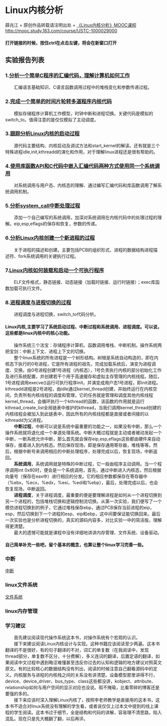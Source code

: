 # Linux内核分析
薛兆江 + 原创作品转载请注明出处 + [《Linux内核分析》MOOC课程](http://mooc.study.163.com/course/USTC-1000029000)
http://mooc.study.163.com/course/USTC-1000029000     
#### 打开链接的时候，按住ctrl在点击左键，将会在新窗口打开    
## 实验报告列表
### 1.[分析一个简单C程序的汇编代码，理解计算机如何工作](https://xuezhaojiang.github.io/LinuxKernel/lab1/lab1.html)     
&emsp;&emsp;汇编语言基础知识、C语言函数调用过程中的堆栈变化和参数传递过程。     
### 2.[完成一个简单的时间片轮转多道程序内核代码](https://xuezhaojiang.github.io/LinuxKernel/lab2/lab2.html)    
&emsp;&emsp;模拟存储程序计算机工作模型，时钟中断和进程切换。关键代码是模拟的switch_to。值得注意的是仅仅模拟了主动调度。      
### 3.[跟踪分析Linux内核的启动过程](https://xuezhaojiang.github.io/LinuxKernel/lab3/lab3.html)     
&emsp;&emsp;源代码主要结构、内核启动及调试方法和start_kernel的解读。还有就是三个特殊进程idle,init,kthreadd的演化和作用，对于理解linux进程还是很有帮助的。       
### 4.[使用库函数API和C代码中嵌入汇编代码两种方式使用同一个系统调用](https://xuezhaojiang.github.io/LinuxKernel/lab4/lab4.html)     
&emsp;&emsp;对系统调用与用户态、内核态的理解、通过编写汇编代码和库函数调用了解系统调用机制。       
### 5.[分析system_call中断处理过程](https://xuezhaojiang.github.io/LinuxKernel/lab5/lab5.html)     
&emsp;&emsp;添加一个自己编写的系统调用，加深对系统调用在内核代码中的处理过程的理解。eip,esp,eflags的保存和恢复，参数的传递。      
### 6.[分析Linux内核创建一个新进程的过程](https://xuezhaojiang.github.io/LinuxKernel/lab6/lab6.html)     
&emsp;&emsp;关于进程的描述和创建。主要包括PCB的组织形式、进程的数据结构进程描述符、fork系统调用的关键执行过程。      
### 7.[Linux内核如何装载和启动一个可执行程序](https://xuezhaojiang.github.io/LinuxKernel/lab7/lab7.html)     
&emsp;&emsp;ELF文件格式，静态链接、动态链接（加载时链接、运行时链接）；exec库函数加载可执行文件。   
### 8.[进程调度与进程切换的过程](https://xuezhaojiang.github.io/LinuxKernel/lab8/lab8.html)     
&emsp;&emsp;进程调度与进程切换，switch_to代码分析。      
     
#### Linux内核,主要学习了系统启动过程、中断过程和系统调用、进程调度。可以说，这些都是linux内核中的核心功能。    
&emsp;&emsp;操作系统三个法宝：存储程序计算机、函数调用堆栈、中断机制。操作系统两把宝剑：中断上下文、进程上下文的切换。    
&emsp;&emsp;整个linux系统的所有进程是一个树形结构。树根是系统自动构造的，即在内核态下执行的0号进程，它是所有进程的祖先，完成加载系统后，演变为进程调度、交换。由0号进程创建1号进程（内核态），1号负责执行内核的部分初始化工作及进行系统配置，并创建若干个用于高速缓存和虚拟主存管理的内核线程。随后，1号进程调用execve()运行可执行程序init，并演变成用户态1号进程，即init进程。kthreadd进程是2号进程，由idle通过kernel_thread创建，并始终运行在内核空间，负责所有内核线程的调度和管理，它的任务就是管理和调度其他内核线程kernel_thread，会循环执行一个kthread的函数，该函数的作用就是运行kthread_create_list全局链表中维护的kthread，当我们调用kernel_thread创建的内核线程会被加入到此链表中，因此所有的内核线程都是直接或者间接的以kthreadd为父进程。    
&emsp;&emsp;**中断过程**，中断可以说是系统中最重要的功能之一，如果没有中断，那么一个操作系统就将退化成一个单道处理系统。中断大概过程就是主动或者被动发起一个中断，一断系统允许中断，那么首先就会保存eip,esp,eflags这些都由硬件来自动保存，接着进入到内核态。然后保存现场，即是保存通用寄存器，堆栈等等。然后，根据中断号来调用相应的中断处理程序，处理完成以后，恢复现场，中断返回。    
&emsp;&emsp;**系统调用**，系统调用就是特殊的中断过程，它一般由程序主动调用。当一个程序调用int 0x80时，便会是一个系统调用，首先，通过中断进入内核态，然后根据向量号（保存在eax中）进行相应的分发。它的相应参数都保存在寄存器中（%ebx，%ecx，%edx，%esi，%edi和%ebp），最后，处理完成以后，也会恢复现场，中断返回。     
&emsp;&emsp;**进程调度**，关于进程调度，最重要的便是要理解进程是如何从一个进程切换到另一个进程的，包括堆栈切换和逻辑控制流切换。从第一次实验，我们便写了一个模仿进程切换到的例子，它通过堆栈保存ebp，通过PCB保存当前进程的eip，esp，然后切换到下一个进程的esp、eip和ebp，这中间要保证能切换回来。最后一次实验也是分析进程切换的，真实的源码内容多，对比实验一中的简洁版，理解得更清楚。    
&emsp;&emsp;最大的遗憾可能就是课程中没有详细地讲讲内存管理、文件系统、设备驱动。     
    
#### 自己简单补充一些吧，留个基本的概念，也算让整个linux学习完善一些。    
### 中断  
[中断](https://github.com/xuezhaojiang/LinuxKernel/blob/master/interrupt/interrupt.md)  
### linux文件系统    
[文件系统](https://github.com/xuezhaojiang/LinuxKernel/blob/master/VirtualFilesystem/VirtualFilesystem.md)  
    
    
    
### linux内存管理    

    
    
    
    
### 学习建议
&emsp;&emsp;首先建议阅读现代操作系统这本书，对操作系统有个宏观的认识。  
&emsp;&emsp;接下来建议阅读Linux内核设计与实现。这种书籍应该阅读至少两遍。这本书翻译的不是很好，有的句子翻译的不对，词汇的单复数（在我阅读中，发现thread部分，单复数不区分，十分费解），多义连词的翻译，后置定语的翻译，如果阅读中文过程中遇到晦涩难懂甚至违反你过去的认知和逻辑的地方建议对照英文原文。有的比较核心的数据结构没有列出，阅读的时候注意自己翻看源码中的定义。内核服务与进程的内核栈之间的关系没有讲清楚。设备模型那里讲得不行，device、device_driver、bus_type、class这些都没讲，kobject、attribute、relationship如何与用户空间的显示对应也没说。瑕不掩瑜，比看零碎的博客还是要强的多的。  
&emsp;&emsp;接下来应该时深入理解Linux内核了，按照李老师教学是直接用的这本书，这本书不适合对linux系统没有理解的学生看，或者说仅仅上过本文中提到的线上课程的学生阅读。这本书过于细节，全是结构和代码的讲解，容易理不清思路，陷入混乱。现在只是先大概翻了翻，以后再评。  

